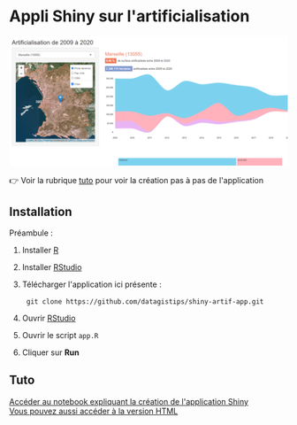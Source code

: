 # Appli Shiny sur l'artificialisation

![](thumbnail.png)

👉 Voir la rubrique [tuto](#tuto) pour voir la création pas à pas de l'application

## Installation
Préambule :

1. Installer [R](https://cran.r-project.org/bin/)
2. Installer [RStudio](https://www.rstudio.com/products/rstudio/download/)
1. Télécharger l'application ici présente :

		git clone https://github.com/datagistips/shiny-artif-app.git

2. Ouvrir [RStudio](https://www.rstudio.com/products/rstudio/download/#download)
3. Ouvrir le script `app.R`
4. Cliquer sur **Run**

## Tuto
[Accéder au notebook expliquant la création de l'application Shiny](https://github.com/datagistips/shiny-artif/blob/master/notebook/8-notebook-shiny.Rmd)  
[Vous pouvez aussi accéder à la version HTML](https://github.com/datagistips/shiny-artif/blob/master/notebook/8-notebook-shiny.html)

